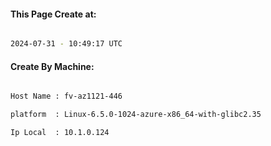 
   
#### This Page Create at:

```bash

2024-07-31 - 10:49:17 UTC

```

#### Create By Machine:

```bash

Host Name : fv-az1121-446

platform  : Linux-6.5.0-1024-azure-x86_64-with-glibc2.35

Ip Local  : 10.1.0.124

```

